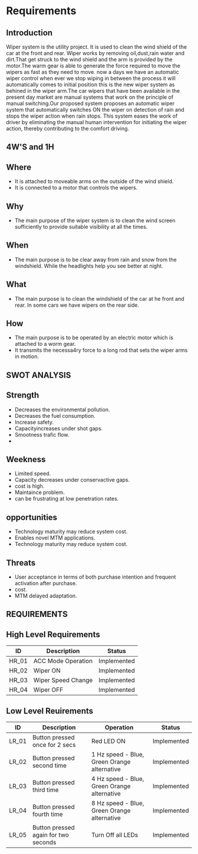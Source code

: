 # Requirements

## Introduction

Wiper system is the utility project. It is used to clean the wind shield of the car at the front and rear. Wiper works by removing oil,dust,rain water and dirt.That get struck to the wind shield and the arm is provided by the motor.The warm gear is able to generate the force required to move the wipers as fast as they need to move. now a days we have an automatic wiper control when ever we stop wiping in between the process it will automatically comes to initial position this is the new wiper system as behined in the wiper arm.The car wipers that have been available in the present day market are manual systems that work on the principle of manual switching.Our proposed system proposes an automatic wiper system that automatically switches ON the wiper on detection of rain and stops the wiper action when rain stops. This system eases the work of driver by eliminating the manual human intervention for initiating the wiper action, thereby contributing to the comfort driving.

## 4W'S and 1H

## Where 

*   It is attached to moveable arms on the outside of the wind shield.
*   It is connected to a motor that controls the wipers.

## Why 

*   The main purpose of the wiper system is to clean the wind screen sufficiently to provide suitable visibility at all the times.

## When 

*   The main purpose is to be clear away from rain and snow from the windshield. While the headlights help you see better at night.

## What 

*   The main purpose is to clean the windshield of the car at he front and rear. In some cars we have wipers on the rear side.

## How 

*   The main purpose is to be operated by an electric motor which is attached to a worm gear.
*   It transmits the necessa4ry force to a long rod that sets the wiper arms in motion.

## SWOT ANALYSIS

## Strength

*   Decreases the environmental pollution.
*   Decreases the fuel consumption.
*   Increase safety.
*   Capacityincreases under shot gaps.
*   Smootness trafic flow.
*   
## Weekness

*   Limited speed.
*   Capacity decreases under conservactive gaps.
*   cost is high.
*   Maintaince problem.
*   can be frustrating at low penetration rates.
  
## opportunities

*   Technology maturity may reduce system cost.
*   Enables novel MTM applications.
*   Technology maturity may reduce system cost.

## Threats

*   User acceptance in terms of both purchase intention and frequent activation after purchase.
*   cost.
*   MTM delayed adaptation.

## REQUIREMENTS

## High Level Requirements

|  ID  |   Description   |  Status  |
|------|-----------------|----------|
| HR_01| ACC Mode Operation| Implemented|
| HR_02|Wiper ON| Implemented|
| HR_03|Wiper Speed Change|Implemented|
|HR_04|Wiper OFF|Implemented|

## Low Level Reuirements

| ID	| Description	| Operation	|Status |
|-----|-------------|-----------|-------|
|LR_01|	Button pressed once for 2 secs|	Red LED ON	|Implemented|
|LR_02|	Button pressed second time|	1 Hz speed - Blue, Green Orange alternative|Implemented|
|LR_03|	Button pressed third time|4 Hz speed - Blue, Green Orange alternative	|Implemented|
|LR_04|	Button pressed fourth time|8 Hz speed - Blue, Green Orange alternative|Implemented|
|LR_05|Button pressed again for two seconds|Turn Off all LEDs|Implemented|
